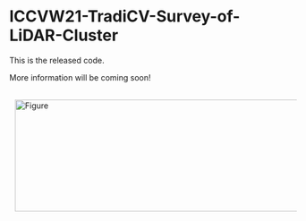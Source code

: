 # ICCVW21-TradiCV-Survey-of-LiDAR-Cluster

This is the released code.

More information will be coming soon!

<br />
<img src="https://github.com/placeforyiming/
ICCVW21-LiDAR-Panoptic-Segmentation-TradiCV-Survey-of-Point-Cloud-Cluster/blob/main/examples.pdf?raw=true" alt="Figure" style="width: 740px; height: 200px;" hspace="10" align="left"/>
<br /><br /><br /><br /><br /><br /><br /><br /><br />
